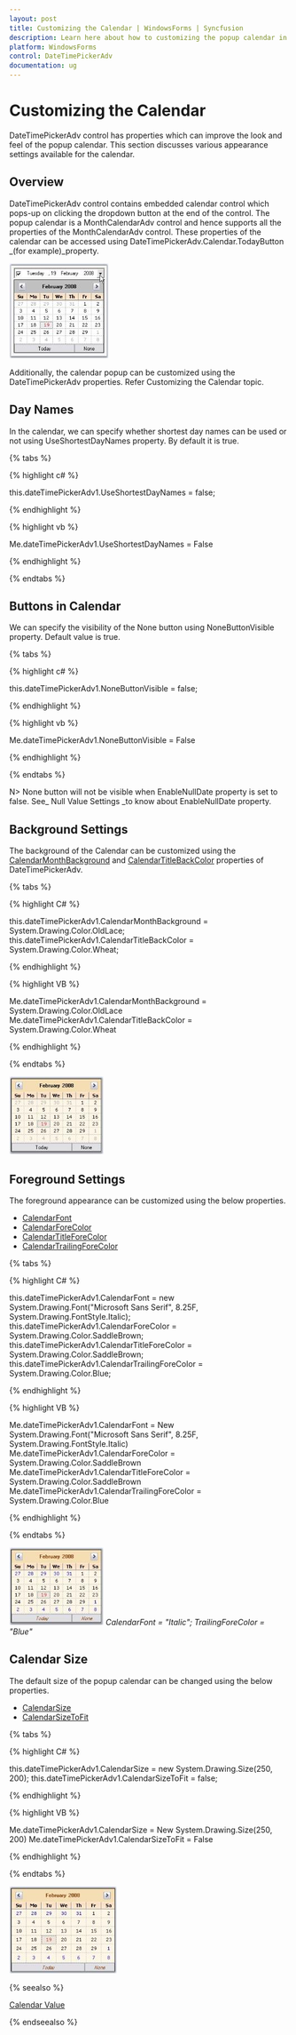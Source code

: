 ```yaml
---
layout: post
title: Customizing the Calendar | WindowsForms | Syncfusion
description: Learn here about how to customizing the popup calendar in the Windows Forms DateTimePickerAdv control.
platform: WindowsForms
control: DateTimePickerAdv
documentation: ug
---
```

# Customizing the Calendar

DateTimePickerAdv control has properties which can improve the look and feel of the popup calendar. This section discusses various appearance settings available for the calendar.

## Overview

DateTimePickerAdv control contains embedded calendar control which pops-up on clicking the dropdown button at the end of the control. The popup calendar is a MonthCalendarAdv control and hence supports all the properties of the MonthCalendarAdv control. These properties of the calendar can be accessed using DateTimePickerAdv.Calendar.TodayButton _(for example)_property. 

![Month Calendar for Windows Forms](Calendar_Images/Overview_img201.jpeg) 

Additionally, the calendar popup can be customized using the DateTimePickerAdv properties. Refer Customizing the Calendar topic.

## Day Names

In the calendar, we can specify whether shortest day names can be used or not using UseShortestDayNames property. By default it is true.

{% tabs %}

{% highlight c# %}

this.dateTimePickerAdv1.UseShortestDayNames = false;

{% endhighlight %}

{% highlight vb %}

Me.dateTimePickerAdv1.UseShortestDayNames = False

{% endhighlight %}

{% endtabs %}

## Buttons in Calendar

We can specify the visibility of the None button using NoneButtonVisible property. Default value is true. 

{% tabs %}

{% highlight c# %}

this.dateTimePickerAdv1.NoneButtonVisible = false;

{% endhighlight %}

{% highlight vb %}

Me.dateTimePickerAdv1.NoneButtonVisible = False

{% endhighlight %}

{% endtabs %}

N> None button will not be visible when EnableNullDate property is set to false. See_ Null Value Settings _to know about EnableNullDate property.

## Background Settings

The background of the Calendar can be customized using the [CalendarMonthBackground]() and [CalendarTitleBackColor]() properties of DateTimePickerAdv.

{% tabs %}

{% highlight C# %}

this.dateTimePickerAdv1.CalendarMonthBackground = System.Drawing.Color.OldLace;
this.dateTimePickerAdv1.CalendarTitleBackColor = System.Drawing.Color.Wheat;

{% endhighlight %}

{% highlight VB %}

Me.dateTimePickerAdv1.CalendarMonthBackground = System.Drawing.Color.OldLace
Me.dateTimePickerAdv1.CalendarTitleBackColor = System.Drawing.Color.Wheat

{% endhighlight %}

{% endtabs %}

![DateTimePickerAdv background customization](Calendar_Images/Overview_img203.jpeg) 

## Foreground Settings

The foreground appearance can be customized using the below properties.

* [CalendarFont](https://help.syncfusion.com/cr/windowsforms/Syncfusion.Tools.Windows~Syncfusion.Windows.Forms.Tools.DateTimePickerAdv~CalendarFont.html)
* [CalendarForeColor](https://help.syncfusion.com/cr/windowsforms/Syncfusion.Tools.Windows~Syncfusion.Windows.Forms.Tools.DateTimePickerAdv~CalendarForeColor.html)
* [CalendarTitleForeColor](https://help.syncfusion.com/cr/windowsforms/Syncfusion.Tools.Windows~Syncfusion.Windows.Forms.Tools.DateTimePickerAdv~CalendarTitleForeColor.html)
* [CalendarTrailingForeColor](https://help.syncfusion.com/cr/windowsforms/Syncfusion.Tools.Windows~Syncfusion.Windows.Forms.Tools.DateTimePickerAdv~CalendarTrailingForeColor.html)

{% tabs %}

{% highlight C# %}

this.dateTimePickerAdv1.CalendarFont = new System.Drawing.Font("Microsoft Sans Serif", 8.25F, System.Drawing.FontStyle.Italic);
this.dateTimePickerAdv1.CalendarForeColor = System.Drawing.Color.SaddleBrown;
this.dateTimePickerAdv1.CalendarTitleForeColor = System.Drawing.Color.SaddleBrown;
this.dateTimePickerAdv1.CalendarTrailingForeColor = System.Drawing.Color.Blue;

{% endhighlight %}

{% highlight VB %}

Me.dateTimePickerAdv1.CalendarFont = New System.Drawing.Font("Microsoft Sans Serif", 8.25F, System.Drawing.FontStyle.Italic) 
Me.dateTimePickerAdv1.CalendarForeColor = System.Drawing.Color.SaddleBrown 
Me.dateTimePickerAdv1.CalendarTitleForeColor = System.Drawing.Color.SaddleBrown 
Me.dateTimePickerAdv1.CalendarTrailingForeColor = System.Drawing.Color.Blue

{% endhighlight %}

{% endtabs %}

![DateTimePickerAdv foreground customization](Calendar_Images/Overview_img204.jpeg) 
_CalendarFont = "Italic"; TrailingForeColor = "Blue"_

## Calendar Size

The default size of the popup calendar can be changed using the below properties.

* [CalendarSize](https://help.syncfusion.com/cr/windowsforms/Syncfusion.Tools.Windows~Syncfusion.Windows.Forms.Tools.DateTimePickerAdv~CalendarSize.html)
* [CalendarSizeToFit](https://help.syncfusion.com/cr/windowsforms/Syncfusion.Tools.Windows~Syncfusion.Windows.Forms.Tools.DateTimePickerAdv~CalendarSizeToFit.html)

{% tabs %}

{% highlight C# %}

this.dateTimePickerAdv1.CalendarSize = new System.Drawing.Size(250, 200);
this.dateTimePickerAdv1.CalendarSizeToFit = false;

{% endhighlight   %}

{% highlight VB  %}

Me.dateTimePickerAdv1.CalendarSize = New System.Drawing.Size(250, 200)
Me.dateTimePickerAdv1.CalendarSizeToFit = False

{% endhighlight  %}

{% endtabs %}

![Calendar size](Calendar_Images/Overview_img205.jpeg)

{% seealso %}

[Calendar Value](http://help.syncfusion.com/windowsforms/calendar/calendar-value)

{% endseealso %}
